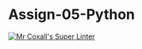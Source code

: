 # Assign-05-Python
[![Mr Coxall's Super Linter](https://github.com/ICS3U-Programming-TamerZ/Unit5-05-Python/workflows/Mr%20Coxall's%20Super%20Linter/badge.svg)](https://github.com/ICS3U-Programming-TamerZ/Unit-05-Python/actions/)
